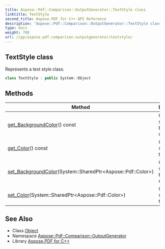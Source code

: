 ```yaml
---
title: Aspose::Pdf::Comparison::OutputGenerator::TextStyle class
linktitle: TextStyle
second_title: Aspose.PDF for C++ API Reference
description: 'Aspose::Pdf::Comparison::OutputGenerator::TextStyle class. Represents a text style class in C++.'
type: docs
weight: 700
url: /cpp/aspose.pdf.comparison.outputgenerator/textstyle/
---
```

## TextStyle class


Represents a text style class.

```cpp
class TextStyle : public System::Object
```

## Methods

| Method | Description |
| --- | --- |
| [get_BackgroundColor](./get_backgroundcolor/)() const | Gets and sets the background color. |
| [get_Color](./get_color/)() const | Gets and sets the text color. |
| [set_BackgroundColor](./set_backgroundcolor/)(System::SharedPtr\<Aspose::Pdf::Color\>) | Gets and sets the background color. |
| [set_Color](./set_color/)(System::SharedPtr\<Aspose::Pdf::Color\>) | Gets and sets the text color. |
## See Also

* Class [Object](../../system/object/)
* Namespace [Aspose::Pdf::Comparison::OutputGenerator](../)
* Library [Aspose.PDF for C++](../../)
